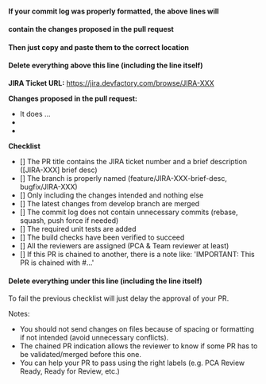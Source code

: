 #### If your commit log was properly formatted, the above lines will ####
#### contain the changes proposed in the pull request                ####
#### Then just copy and paste them to the correct location           ####
#### Delete everything above this line (including the line itself)   ####
**JIRA Ticket URL:**
https://jira.devfactory.com/browse/JIRA-XXX

**Changes proposed in the pull request:**
- It does ...
-
-

**Checklist**
- [] The PR title contains the JIRA ticket number and a brief description ([JIRA-XXX] brief desc)
- [] The branch is properly named (feature/JIRA-XXX-brief-desc, bugfix/JIRA-XXX)
- [] Only including the changes intended and nothing else
- [] The latest changes from develop branch are merged
- [] The commit log does not contain unnecessary commits (rebase, squash, push force if needed)
- [] The required unit tests are added
- [] The build checks have been verified to succeed
- [] All the reviewers are assigned (PCA & Team reviewer at least)
- [] If this PR is chained to another, there is a note like: 'IMPORTANT: This PR is chained with #...'

#### Delete everything under this line (including the line itself)  ####
To fail the previous checklist will just delay the approval of your PR.

Notes:
- You should not send changes on files because of spacing or formatting if not intended (avoid unnecessary conflicts).
- The chained PR indication allows the reviewer to know if some PR has to be validated/merged before this one.
- You can help your PR to pass using the right labels (e.g. PCA Review Ready, Ready for Review, etc.)
